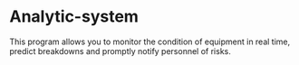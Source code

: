 # Analytic-system
This program allows you to monitor the condition of equipment in real time, predict breakdowns and promptly notify personnel of risks.
